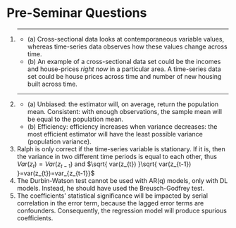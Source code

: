 # Pre-Seminar Questions
1. ---
	- (a) Cross-sectional data looks at contemporaneous variable values, whereas time-series data observes how these values change across time.
	- (b) An example of a cross-sectional data set could be the incomes and house-prices *right now* in a particular area. A time-series data set could be house prices across time and number of new housing built across time.
2. ---
	- (a) Unbiased: the estimator will, on average, return the population mean. Consistent: with enough observations, the sample mean will be equal to the population mean.
	- (b) Efficiency: efficiency increases when variance decreases: the most efficient estimator will have the least possible variance (population variance).
3. Ralph is only correct if the time-series variable is stationary. If it is, then the variance in two different time periods is equal to each other, thus $Var(z_{t})=Var(z_{t-1})$ and $\sqrt{ var(z_{t}) }\sqrt{ var(z_{t-1}) }=var(z_{t})=var_{z_{t-1}}$
4. The Durbin-Watson test cannot be used with AR(q) models, only with DL models. Instead, he should have used the Breusch-Godfrey test.
5. The coefficients' statistical significance will be impacted by serial correlation in the error term, because the lagged error terms are confounders. Consequently, the regression model will produce spurious coefficients.
